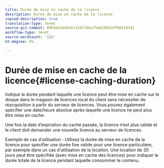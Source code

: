 ```yaml
---
title: Durée de mise en cache de la licence
description: Durée de mise en cache de la licence
copied-description: true
translation-type: tm+mt
source-git-commit: 89bdda1d4bd5c126f19ba75a819942df901183d1
workflow-type: tm+mt
source-wordcount: '122'
ht-degree: 0%

---
```



# Durée de mise en cache de la licence{#license-caching-duration}

Indique la durée pendant laquelle une licence peut être mise en cache sur le disque dans le magasin de licences local du client sans nécessiter de réacquisition à partir du serveur de licences. Vous pouvez également spécifier une date/heure absolue après laquelle une licence ne peut plus être mise en cache.

Une fois la date d’expiration du cache passée, la licence n’est plus valide et le client doit demander une nouvelle licence au serveur de licences.

Exemple de cas d’utilisation : Utilisez la durée de mise en cache de la licence pour spécifier une durée fixe valide pour une licence particulière, par exemple dans un cas d’utilisation de la location. Une location de 30 jours peut être spécifiée (avec mise en cache des licences) pour indiquer la durée totale de la licence pendant laquelle consommer le contenu.

